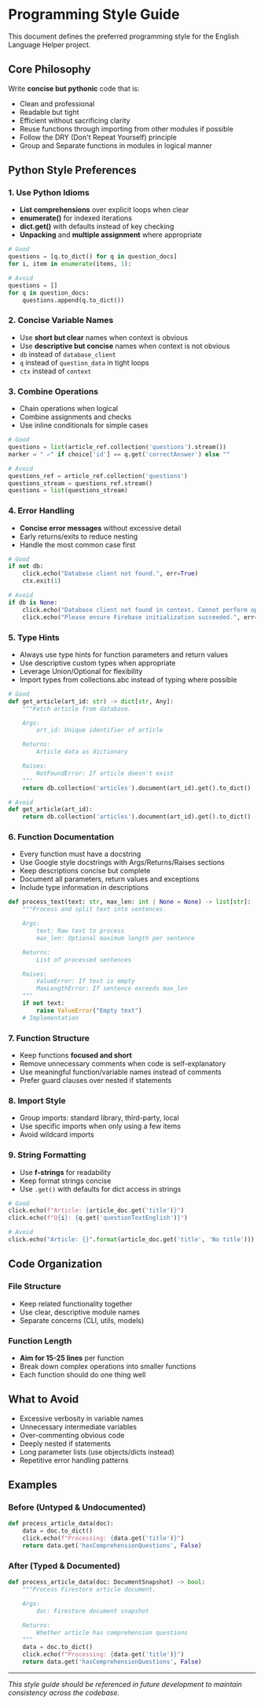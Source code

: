 # Programming Style Guide

This document defines the preferred programming style for the English Language Helper project.

## Core Philosophy

Write **concise but pythonic** code that is:
- Clean and professional
- Readable but tight
- Efficient without sacrificing clarity
- Reuse functions through importing from other modules if possible
- Follow the DRY (Don't Repeat Yourself) principle
- Group and Separate functions in modules in logical manner

## Python Style Preferences

### 1. Use Python Idioms
- **List comprehensions** over explicit loops when clear
- **enumerate()** for indexed iterations
- **dict.get()** with defaults instead of key checking
- **Unpacking** and **multiple assignment** where appropriate

```python
# Good
questions = [q.to_dict() for q in question_docs]
for i, item in enumerate(items, 1):

# Avoid
questions = []
for q in question_docs:
    questions.append(q.to_dict())
```

### 2. Concise Variable Names
- Use **short but clear** names when context is obvious
- Use **descriptive but concise** names when context is not obvious
- `db` instead of `database_client`
- `q` instead of `question_data` in tight loops
- `ctx` instead of `context`

### 3. Combine Operations
- Chain operations when logical
- Combine assignments and checks
- Use inline conditionals for simple cases

```python
# Good
questions = list(article_ref.collection('questions').stream())
marker = " ✓" if choice['id'] == q.get('correctAnswer') else ""

# Avoid
questions_ref = article_ref.collection('questions')
questions_stream = questions_ref.stream()
questions = list(questions_stream)
```

### 4. Error Handling
- **Concise error messages** without excessive detail
- Early returns/exits to reduce nesting
- Handle the most common case first

```python
# Good
if not db:
    click.echo("Database client not found.", err=True)
    ctx.exit(1)

# Avoid
if db is None:
    click.echo("Database client not found in context. Cannot perform operation.", err=True)
    click.echo("Please ensure Firebase initialization succeeded.", err=True)
```

### 5. Type Hints
- Always use type hints for function parameters and return values
- Use descriptive custom types when appropriate
- Leverage Union/Optional for flexibility
- Import types from collections.abc instead of typing where possible

```python
# Good
def get_article(art_id: str) -> dict[str, Any]:
    """Fetch article from database.

    Args:
        art_id: Unique identifier of article

    Returns:
        Article data as dictionary

    Raises:
        NotFoundError: If article doesn't exist
    """
    return db.collection('articles').document(art_id).get().to_dict()

# Avoid
def get_article(art_id):
    return db.collection('articles').document(art_id).get().to_dict()
```

### 6. Function Documentation
- Every function must have a docstring
- Use Google style docstrings with Args/Returns/Raises sections
- Keep descriptions concise but complete
- Document all parameters, return values and exceptions
- Include type information in descriptions

```python
def process_text(text: str, max_len: int | None = None) -> list[str]:
    """Process and split text into sentences.

    Args:
        text: Raw text to process
        max_len: Optional maximum length per sentence

    Returns:
        List of processed sentences

    Raises:
        ValueError: If text is empty
        MaxLengthError: If sentence exceeds max_len
    """
    if not text:
        raise ValueError("Empty text")
    # Implementation
```

### 7. Function Structure
- Keep functions **focused and short**
- Remove unnecessary comments when code is self-explanatory
- Use meaningful function/variable names instead of comments
- Prefer guard clauses over nested if statements

### 8. Import Style
- Group imports: standard library, third-party, local
- Use specific imports when only using a few items
- Avoid wildcard imports

### 9. String Formatting
- Use **f-strings** for readability
- Keep format strings concise
- Use `.get()` with defaults for dict access in strings

```python
# Good
click.echo(f"Article: {article_doc.get('title')}")
click.echo(f"Q{i}: {q.get('questionTextEnglish')}")

# Avoid
click.echo("Article: {}".format(article_doc.get('title', 'No title')))
```

## Code Organization

### File Structure
- Keep related functionality together
- Use clear, descriptive module names
- Separate concerns (CLI, utils, models)

### Function Length
- **Aim for 15-25 lines** per function
- Break down complex operations into smaller functions
- Each function should do one thing well

## What to Avoid

- Excessive verbosity in variable names
- Unnecessary intermediate variables
- Over-commenting obvious code
- Deeply nested if statements
- Long parameter lists (use objects/dicts instead)
- Repetitive error handling patterns

## Examples

### Before (Untyped & Undocumented)
```python
def process_article_data(doc):
    data = doc.to_dict()
    click.echo(f"Processing: {data.get('title')}")
    return data.get('hasComprehensionQuestions', False)
```

### After (Typed & Documented)
```python
def process_article_data(doc: DocumentSnapshot) -> bool:
    """Process Firestore article document.

    Args:
        doc: Firestore document snapshot

    Returns:
        Whether article has comprehension questions
    """
    data = doc.to_dict()
    click.echo(f"Processing: {data.get('title')}")
    return data.get('hasComprehensionQuestions', False)
```

---

*This style guide should be referenced in future development to maintain consistency across the codebase.*
